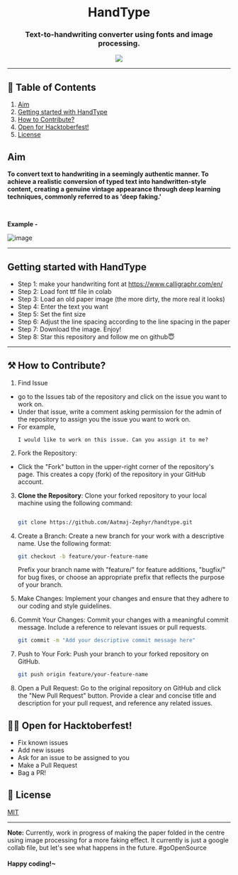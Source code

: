 <div align="center">
<h1> HandType </h1>

<h3 >Text-to-handwriting converter using fonts and image processing. </h3>

<img src="https://api.visitorbadge.io/api/visitors?path=https%3A%2F%2Fgithub.com%2FAatmaj-Zephyr%2Fhandtype&label=visitors&countColor=%2337d67a&style=for-the-badge&labelStyle=upper" />

</div>

_____________

## 📃 Table of Contents 
1. [Aim](#aim)
2. [Getting started with HandType](#start)
3. [How to Contribute?](#contributing)
4. [Open for Hacktoberfest!](#hacktoberfest)
5. [License](#license)

<a name="aim"></a>
## Aim

**To convert text to handwriting in a seemingly authentic manner. To achieve a realistic conversion of typed text into handwritten-style content, creating a genuine vintage appearance through deep learning techniques, commonly referred to as 'deep faking.'**

<br>

**Example -**

![image](https://github.com/Aatmaj-Zephyr/handtype/assets/83284294/6144bccb-8576-41f9-86c8-f0f9e81002dc)


-------------
<a name="start"></a>
## Getting started with HandType

- Step 1: make your handwriting font at https://www.calligraphr.com/en/
- Step 2: Load font ttf file in colab
- Step 3: Load an old paper image (the more dirty, the more real it looks)
- Step 4: Enter the text you want
- Step 5: Set the fint size
- Step 6: Adjust the line spacing according to the line spacing in the paper
- Step 7: Download the image. Enjoy!
- Step 8: Star this repository and follow me on github😇

-----------

<a name="contributing"></a>
## ⚒ How to Contribute? 

1. Find Issue
   
- go to the Issues tab of the repository and click on the issue you want to work on. 
- Under that issue, write a comment asking permission for the admin of the repository to assign you the issue you want to work on.
- For example, 
   ```
   I would like to work on this issue. Can you assign it to me?
   ```
2. Fork the Repository: <br>
- Click the "Fork" button in the upper-right corner of the repository's page. This creates a copy (fork) of the repository in your GitHub account.

3. **Clone the Repository**: Clone your forked repository to your local machine using the following command:

   ```bash
   
   git clone https://github.com/Aatmaj-Zephyr/handtype.git
   
   ```
3. Create a Branch: Create a new branch for your work with a descriptive name. Use the following format:

   ```bash
   git checkout -b feature/your-feature-name
   ```
   Prefix your branch name with "feature/" for feature additions, "bugfix/" for bug fixes, or choose an appropriate prefix that reflects the purpose of your branch.

4. Make Changes: Implement your changes and ensure that they adhere to our coding and style guidelines.

5. Commit Your Changes: Commit your changes with a meaningful commit message. Include a reference to relevant issues or pull requests.

   ```bash
   git commit -m "Add your descriptive commit message here"
   ```
6. Push to Your Fork: Push your branch to your forked repository on GitHub.

   ```bash
   git push origin feature/your-feature-name
   ```

7. Open a Pull Request: Go to the original repository on GitHub and click the "New Pull Request" button. Provide a clear and concise title and description for your pull request, and reference any related issues.

<a name="hacktoberfest"></a>
## 👨‍💻 Open for Hacktoberfest!
 - Fix known issues
 - Add new issues
 - Ask for an issue to be assigned to you
 - Make a Pull Request
 - Bag a PR!


<a name="license"></a>
## 📄 License
[MIT](https://github.com/Aatmaj-Zephyr/handtype/blob/main/LICENSE)

------
**Note:** Currently, work in progress of making the paper folded in the centre using image processing for a more faking effect. It currently is just a google collab file, but let's see what happens in the future. #goOpenSource

<h4> Happy coding!~ </h4>
